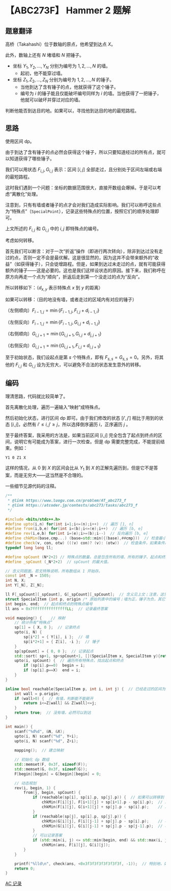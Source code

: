 # 【ABC273F】 Hammer 2 题解

## 题意翻译
高桥（Takahashi）位于数轴的原点，他希望到达点 $X$。

此外，数轴上还有 $N$ 堵墙和 $N$ 把锤子。
- 坐标 $Y_1, Y_2, \dots, Y_N$ 分别为编号为 $1, 2, \dots, N$ 的墙。
  - 起初，他不能穿过墙。
- 坐标 $Z_1, Z_2, \dots, Z_N$ 分别为编号为 $1, 2, \dots, N$ 的锤子。
  - 当他到达了含有锤子的点，他就获得了这个锤子。
  - 编号为 $i$ 的锤子能且仅能破坏编号同样为 $i$ 的墙。当他获得了一把锤子，他就可以破坏并穿过对应的墙。
  
判断他能否到达目的地。如果可以，寻找他到达目的地的最短路程。

## 思路

使用区间 dp。

由于到达了含有锤子的点必然会获得这个锤子，所以只要知道经过的所有点，就可以知道获得了哪些锤子。

我们可以用状态 $F_{i, j}, G_{i, j}$ 表示：区间 $[i, j]$ 全部走过，且分别处于区间左端或右端的最短路程。

这时我们遇到一个问题：坐标的数据范围很大，直接开数组会爆掉。于是可以考虑“离散化”处理。

注意到，只有有墙或者锤子的点才会对我们造成实际影响。我们可以称呼这些点为“特殊点”（`SpecialPoint`），记录这些特殊点的位置，按照它们的顺序处理即可。

上文所述的 $F_{i, j}$ 和 $G_{i, j}$ 中的 $i, j$ 即特殊点的编号。

考虑如何转移。

首先我们可以断言：对于一次“折返”操作（即进行两次转向），除非到达过没有走过的点，否则一定不会是最优解。这是很显然的，因为这并不会带来额外的“收益”（如获得锤子），只会徒增路程。但是，如果到达过未走过的点，就有可能获得额外的锤子——这是必要的。这也是我们这样设状态的原因。接下来，我们称呼在原方向再走一个点为“顺向”，折返后走到第一个没走过的点为“反向”。

所以转移如下：（$d_{x, y}$ 表示特殊点 $x$ 到 $y$ 的距离）

如果可以转移：（目的地没有墙，或者走过的区域内有对应的锤子）

（左侧顺向）$F_{i-1, j} = \min\left\{F_{i-1, j}, F_{i, j} + d_{i-1, i}\right\}$

（左侧反向）$F_{i-1, j} = \min\left\{F_{i-1, j}, G_{i, j} + d_{i-1, j}\right\}$

（右侧顺向）$G_{i, j+1} = \min\left\{G_{i, j+1}, G_{i, j} + d_{j, j+1}\right\}$

（右侧反向）$G_{i, j+1} = \min\left\{G_{i, j+1}, F_{i, j} + d_{i, j+1}\right\}$

至于初始状态，我们设起点是第 $s$ 个特殊点，即有 $F_{s, s} = G_{s, s} = 0$。另外，将其他的 $F_{i, j}$ 和 $G_{i, j}$ 设为无穷大，可以避免不合法的状态发生意外的转移。

## 编码
理清思路，代码就比较简单了。

首先离散化处理，遍历一遍输入“映射”成特殊点。

然后初始化状态，进行区间 dp 即可。由于我们修改的状态 $[i', j']$ 相比于用到的状态 $[i, j]$，必然有 $i'\le i, j'\ge j$，所以选择倒序遍历 $i$，正序遍历 $j$ 。

至于最终答案，我采用的方法是，如果当前区间 $[i, j]$ 完全包含了起点到终点的区间，说明它有可能成为答案，进行一次检查。但是 dp 需要完整完成，不能提前结束。例如：
```
Y1 0 Z1 X 
```
这样的情况，从 $0$ 到 $X$ 的区间会比从 $Y_1$ 到 $X$ 的正解先遍历到，但是它不是答案，而是无穷大——这当然是不合理的。

一些细节见源代码的注释。

```cpp
/**
 * @link https://www.luogu.com.cn/problem/AT_abc273_f
 * @link https://atcoder.jp/contests/abc273/tasks/abc273_f
 */

#include <bits/stdc++.h>
#define upto(i,n) for(int i=1;i<=(n);i++)  // 遍历 [1, n]
#define from(i,b,e) for(int i=(b);i<=(e);i++)  // 遍历 [b, e]
#define rev(i,e,b) for(int i=(e);i>=(b);i--)  // 反向遍历 [b, e]
#define chkMin(base,cmp...) (base=std::min({(base),##cmp}))  // 检查最小值
#define check(v, con, otw) (((v) con)? (v): (otw))  // 检查条件，如果条件成立则返回 v，否则返回 otw(otherwise)
typedef long long ll;

#define spCount (N*2+2) // 特殊点的数量。总是包含所有的墙、所有的锤子、起点和终点，共 2N+2 个。
#define _spCount (_N*2+2)  // spCount 的最大值。

// 含义同题面。若无特殊说明，所有数组从 1 开始存。
const int _N = 1505;
int N, X;
int Y[_N], Z[_N];

ll F[_spCount][_spCount], G[_spCount][_spCount];  // 含义见上文；注意，这里需要开 long long，否则可能会被多次折返卡掉。
struct SpecialItem {int p, origin /* 原始列表中的编号；墙为正，锤子为负，其它为 0 */;} sp[_spCount];  // 特殊点及其列表
int begin, end;  // 起点和终点的特殊点编号
ll ans = 0x7fffffffffffffffLL;  // 记录最终答案

void mapping() {    // 映射
    // 统计所有“特殊点”
    sp[1] = { X, 0 };  // 记录终点
    upto(i, N) {
        sp[i*2] = { Y[i], i };  // 墙
        sp[i*2+1] = { Z[i], -i };  // 锤子
    }
    sp[spCount] = { 0, 0 };  // 记录起点
    std::sort( sp+1, sp+spCount+1, [](SpecialItem x, SpecialItem y){return x.p < y.p;} );  // 从小到大排序
    upto(i, spCount) {  // 遍历所有特殊点，找出起点和终点
        if (sp[i].p==0)  begin = i;
        if (sp[i].p==X)  end = i;
    }
}

inline bool reachable(SpecialItem p, int i, int j) {  // 已经走过的区间为 [i, j]，判断是否可以转移到 p
    int wall = p.origin;
    if (wall>0) {  // 有墙，判断能不能砸开
        return i<=Z[wall] && Z[wall]<=j;
    }
    return true;  // 没有墙，必然可以到达
}

int main() {
    scanf("%d%d", &N, &X); 
    upto(i, N) scanf("%d", Y+i); 
    upto(i, N) scanf("%d", Z+i); 
    
    mapping();  // 建立映射

    // 初始化 dp 数组
    std::memset(F, 0x3f, sizeof(F));
    std::memset(G, 0x3f, sizeof(G));
    F[begin][begin] = G[begin][begin] = 0;

    // 动态规划
    rev(i, begin, 1) {
        from(j, begin, spCount) {
            if (reachable(sp[i], sp[i].p, sp[j].p)) {  // 如果可以转移到
                chkMin(F[i][j], F[i+1][j] + sp[i+1].p - sp[i].p);  // 左侧顺向
                chkMin(F[i][j], G[i+1][j] + sp[j].p - sp[i].p);    // 左侧反向
            }
            if (reachable(sp[j], sp[i].p, sp[j].p)) {
                chkMin(G[i][j], F[i][j-1] + sp[j].p - sp[i].p);    // 右侧反向
                chkMin(G[i][j], G[i][j-1] + sp[j].p - sp[j-1].p);  // 右侧顺向
            }
            // 可以记录答案
            if (std::min(i, j) <= std::min(begin, end) && std::max(i, j) >= std::max(begin, end))
                chkMin(ans, F[i][j], G[i][j]);
        }
    }

    printf("%lld\n", check(ans, <0x3f3f3f3f3f3f3f3f, -1));  // 特别地，如果距离为无穷大（不可到达），输出 -1
    return 0;
}
```

[AC 记录](https://www.luogu.com.cn/record/180143060)